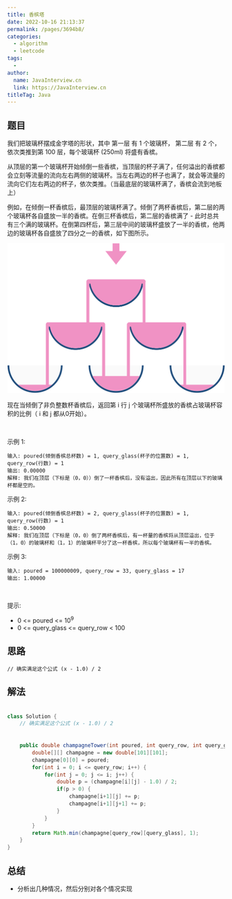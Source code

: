 ```yaml
---
title: 香槟塔
date: 2022-10-16 21:13:37
permalink: /pages/3694b8/
categories:
  - algorithm
  - leetcode
tags:
  - 
author: 
  name: JavaInterview.cn
  link: https://JavaInterview.cn
titleTag: Java
---
```


## 题目

我们把玻璃杯摆成金字塔的形状，其中 第一层 有 1 个玻璃杯， 第二层 有 2 个，依次类推到第 100 层，每个玻璃杯 (250ml) 将盛有香槟。

从顶层的第一个玻璃杯开始倾倒一些香槟，当顶层的杯子满了，任何溢出的香槟都会立刻等流量的流向左右两侧的玻璃杯。当左右两边的杯子也满了，就会等流量的流向它们左右两边的杯子，依次类推。（当最底层的玻璃杯满了，香槟会流到地板上）

例如，在倾倒一杯香槟后，最顶层的玻璃杯满了。倾倒了两杯香槟后，第二层的两个玻璃杯各自盛放一半的香槟。在倒三杯香槟后，第二层的香槟满了 - 此时总共有三个满的玻璃杯。在倒第四杯后，第三层中间的玻璃杯盛放了一半的香槟，他两边的玻璃杯各自盛放了四分之一的香槟，如下图所示。

![](/media/pictures/leetcode/tower.png)


现在当倾倒了非负整数杯香槟后，返回第 i 行 j 个玻璃杯所盛放的香槟占玻璃杯容积的比例（ i 和 j 都从0开始）。

 

示例 1:

    输入: poured(倾倒香槟总杯数) = 1, query_glass(杯子的位置数) = 1, query_row(行数) = 1
    输出: 0.00000
    解释: 我们在顶层（下标是（0，0））倒了一杯香槟后，没有溢出，因此所有在顶层以下的玻璃杯都是空的。

示例 2:

    输入: poured(倾倒香槟总杯数) = 2, query_glass(杯子的位置数) = 1, query_row(行数) = 1
    输出: 0.50000
    解释: 我们在顶层（下标是（0，0）倒了两杯香槟后，有一杯量的香槟将从顶层溢出，位于（1，0）的玻璃杯和（1，1）的玻璃杯平分了这一杯香槟，所以每个玻璃杯有一半的香槟。
示例 3:

    输入: poured = 100000009, query_row = 33, query_glass = 17
    输出: 1.00000
 

提示:

- 0 <= poured <= 10<sup>9</sup>
- 0 <= query_glass <= query_row < 100


## 思路

    // 确实满足这个公式 (x - 1.0) / 2

## 解法
```java

class Solution {
    // 确实满足这个公式 (x - 1.0) / 2


    public double champagneTower(int poured, int query_row, int query_glass) {
        double[][] champagne = new double[101][101];
        champagne[0][0] = poured;
        for(int i = 0; i <= query_row; i++) {
            for(int j = 0; j <= i; j++) {
                double p = (champagne[i][j] - 1.0) / 2;
                if(p > 0) {
                    champagne[i+1][j] += p;
                    champagne[i+1][j+1] += p;
                }
            }
        }
        return Math.min(champagne[query_row][query_glass], 1);
    }
}
```

## 总结

- 分析出几种情况，然后分别对各个情况实现 
